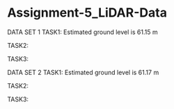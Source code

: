 # Assignment-5_LiDAR-Data

DATA SET 1
TASK1:
Estimated ground level is 61.15 m
 
 





TASK2:
 
 
 

TASK3:
 
 








DATA SET 2
TASK1:
Estimated ground level is 61.17 m
 
 
TASK2:
 
 
 


TASK3:
 

 
